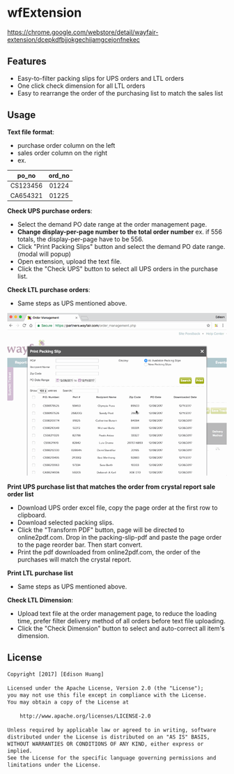 # wfExtension
https://chrome.google.com/webstore/detail/wayfair-extension/dcepkdfbjjokgechijamgcejonfnekec

## Features
* Easy-to-filter packing slips for UPS orders and LTL orders
* One click check dimension for all LTL orders
* Easy to rearrange the order of the purchasing list to match the sales list


## Usage
**Text file format**:
- purchase order column on the left
- sales order column on the right
- ex. 

|  po_no | ord_no |
| :----: | :----: |
| CS123456 | 01224 | 
| CA654321 | 01225 |


**Check UPS purchase orders**:

- Select the demand PO date range at the order management page.
- **Change display-per-page number to the total order number** ex. if 556 totals, the display-per-page have to be 556.
- Click "Print Packing Slips" button and select the demand PO date range. (modal will popup)
- Open extension, upload the text file.
- Click the "Check UPS" button to select all UPS orders in the purchase list.

**Check LTL purchase orders**:
- Same steps as UPS mentioned above.

<img src='src/extension_checkUPS.gif' title='Check UPS' width='640' alt='Video Walkthrough' />


**Print UPS purchase list that matches the order from crystal report sale order list**
- Download UPS order excel file, copy the page order at the first row to clipboard.
- Download selected packing slips.
- Click the "Transform PDF" button, page will be directed to online2pdf.com. Drop in the packing-slip-pdf and paste the page order to the page reorder bar. Then start convert.
- Print the pdf downloaded from online2pdf.com, the order of the purchases will match the crystal report.

**Print LTL purchase list**
- Same steps as UPS mentioned above.

**Check LTL Dimension**:
- Upload text file at the order management page, to reduce the loading time, prefer filter delivery method of all orders before text file uploading.
- Click the "Check Dimension" button to select and auto-correct all item's dimension.

## License

    Copyright [2017] [Edison Huang]

    Licensed under the Apache License, Version 2.0 (the "License");
    you may not use this file except in compliance with the License.
    You may obtain a copy of the License at

        http://www.apache.org/licenses/LICENSE-2.0

    Unless required by applicable law or agreed to in writing, software
    distributed under the License is distributed on an "AS IS" BASIS,
    WITHOUT WARRANTIES OR CONDITIONS OF ANY KIND, either express or implied.
    See the License for the specific language governing permissions and
    limitations under the License.


